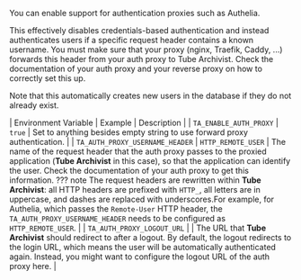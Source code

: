 You can enable support for authentication proxies such as Authelia.

This effectively disables credentials-based authentication and instead authenticates users if a specific request header contains a known username.
You must make sure that your proxy (nginx, Traefik, Caddy, ...) forwards this header from your auth proxy to Tube Archivist.
Check the documentation of your auth proxy and your reverse proxy on how to correctly set this up.

Note that this automatically creates new users in the database if they do not already exist.

| Environment Variable | Example | Description |
| `TA_ENABLE_AUTH_PROXY` | `true` | Set to anything besides empty string to use forward proxy authentication. |
| `TA_AUTH_PROXY_USERNAME_HEADER` | `HTTP_REMOTE_USER` | The name of the request header that the auth proxy passes to the proxied application (**Tube Archivist** in this case), so that the application can identify the user. Check the documentation of your auth proxy to get this information.
    ??? note
    The request headers are rewritten within **Tube Archivist**: all HTTP headers are prefixed with `HTTP_`, all letters are in uppercase, and dashes are replaced with underscores.For example, for Authelia, which passes the `Remote-User` HTTP header, the `TA_AUTH_PROXY_USERNAME_HEADER` needs to be configured as `HTTP_REMOTE_USER`. |
| `TA_AUTH_PROXY_LOGOUT_URL` | | The URL that **Tube Archivist** should redirect to after a logout. By default, the logout redirects to the login URL, which means the user will be automatically authenticated again. Instead, you might want to configure the logout URL of the auth proxy here. |
